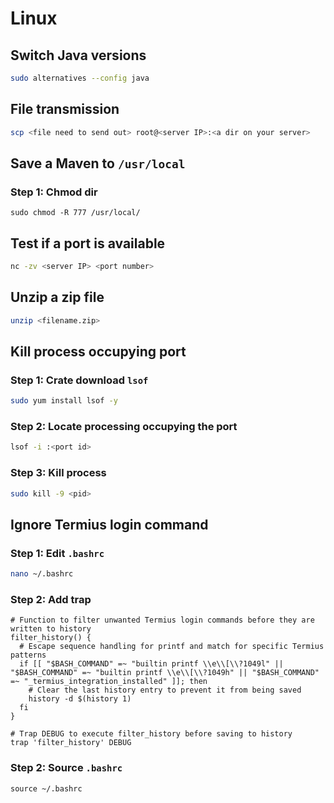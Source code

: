 # Linux

## Switch Java versions
```bash
sudo alternatives --config java
```

## File transmission

```bash
scp <file need to send out> root@<server IP>:<a dir on your server>
```

## Save a Maven to `/usr/local`
### Step 1: Chmod dir
```text
sudo chmod -R 777 /usr/local/
```

## Test if a port is available

```bash
nc -zv <server IP> <port number>
```

## Unzip a zip file
```bash
unzip <filename.zip>
```

## Kill process occupying port
### Step 1: Crate download `lsof`
```bash
sudo yum install lsof -y
```
### Step 2: Locate processing occupying the port
```bash
lsof -i :<port id>
```
### Step 3: Kill process
```bash
sudo kill -9 <pid>
```


## Ignore Termius login command
### Step 1: Edit `.bashrc`
```bash
nano ~/.bashrc
```

### Step 2: Add trap
```text
# Function to filter unwanted Termius login commands before they are written to history
filter_history() {
  # Escape sequence handling for printf and match for specific Termius patterns
  if [[ "$BASH_COMMAND" =~ "builtin printf \\e\\[\\?1049l" || "$BASH_COMMAND" =~ "builtin printf \\e\\[\\?1049h" || "$BASH_COMMAND" =~ "_termius_integration_installed" ]]; then
    # Clear the last history entry to prevent it from being saved
    history -d $(history 1)
  fi
}

# Trap DEBUG to execute filter_history before saving to history
trap 'filter_history' DEBUG
```

### Step 2: Source `.bashrc`
```text
source ~/.bashrc
```
